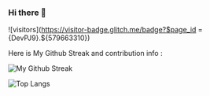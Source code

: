 ### Hi there 👋

<!--
**DevPJ9/DevPJ9** is a ✨ _special_ ✨ repository because its `README.md` (this file) appears on your GitHub profile.

Here are some ideas to get you started:

- 🔭 I’m currently working on ...
- 🌱 I’m currently learning ...
- 👯 I’m looking to collaborate on ...
- 🤔 I’m looking for help with ...
- 💬 Ask me about ...
- 📫 How to reach me: ...
- 😄 Pronouns: ...
- ⚡ Fun fact: ...

website for the info related to editing these redme
https://dev.to/github/how-to-create-a-github-profile-readme-jha
-->

![visitors](https://visitor-badge.glitch.me/badge?$page_id = {DevPJ9}.${579663310})

Here is My Github Streak and contribution info : 

![My Github Streak](https://github-readme-streak-stats.herokuapp.com?user=DevPJ9&theme=horizon)

![Top Langs](https://github-readme-stats.vercel.app/api/top-langs/?username=DevPJ9)
